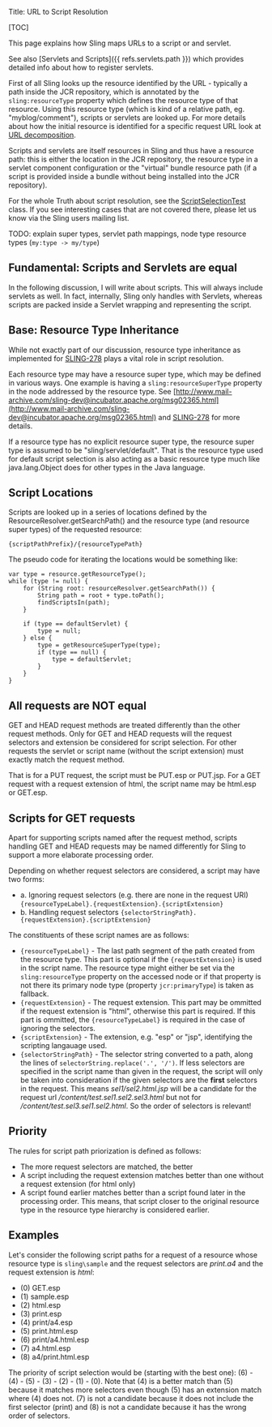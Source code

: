 Title: URL to Script Resolution

[TOC]

This page explains how Sling maps URLs to a script or and servlet. 

See also [Servlets and Scripts]({{ refs.servlets.path }}) which provides detailed info about how to register servlets.

First of all Sling looks up the resource identified by the URL - typically a path inside the JCR repository, which is annotated by the `sling:resourceType` property 
which defines the resource type of that resource. Using this resource type (which is kind of a relative path, 
eg. "myblog/comment"), scripts or servlets are looked up. For more details about how the initial resource is identified for a specific request URL look at [URL decomposition]({{refs.url-decomposition.path}}).

Scripts and servlets are itself resources in Sling and thus have a resource path: this is either the location in the 
JCR repository, the resource type in a servlet component configuration or the "virtual" bundle resource path 
(if a script is provided inside a bundle without being installed into the JCR repository). 

For the whole Truth about script resolution, see the [ScriptSelectionTest](http://svn.apache.org/repos/asf/sling/trunk/bundles/servlets/resolver/src/test/java/org/apache/sling/servlets/resolver/internal/helper/ScriptSelectionTest.java) class. If you see interesting cases that are not
covered there, please let us know via the Sling users mailing list.

TODO: explain super types, servlet path mappings, node type resource types (`my:type -> my/type`) 

##  Fundamental: Scripts and Servlets are equal 

In the following discussion, I will write about scripts. This will always include servlets as well. In fact, internally, Sling only handles with Servlets, whereas scripts are packed inside a Servlet wrapping and representing the script. 

## Base: Resource Type Inheritance 

While not exactly part of our discussion, resource type inheritance as implemented for [SLING-278](https://issues.apache.org/jira/browse/SLING-278) plays a vital role in script resolution. 

Each resource type may have a resource super type, which may be defined in various ways. One example is having a `sling:resourceSuperType` property in the node addressed by the resource type. See [http://www.mail-archive.com/sling-dev@incubator.apache.org/msg02365.html](http://www.mail-archive.com/sling-dev@incubator.apache.org/msg02365.html) and [SLING-278](http://issues.apache.org/jira/browse/SLING-278) for more details. 

If a resource type has no explicit resource super type, the resource super type is assumed to be "sling/servlet/default". That is the resource type used for default script selection is also acting as a basic resource type much like java.lang.Object does for other types in the Java language. 

## Script Locations 

Scripts are looked up in a series of locations defined by the ResourceResolver.getSearchPath() and the resource type (and resource super types) of the requested resource: 

    {scriptPathPrefix}/{resourceTypePath} 
    
The pseudo code for iterating the locations would be something like: 
    

    var type = resource.getResourceType(); 
    while (type != null) { 
        for (String root: resourceResolver.getSearchPath()) { 
            String path = root + type.toPath(); 
            findScriptsIn(path); 
        } 

        if (type == defaultServlet) { 
            type = null; 
        } else { 
            type = getResourceSuperType(type); 
            if (type == null) { 
                type = defaultServlet; 
            } 
        } 
    } 

    
## All requests are NOT equal 
    
GET and HEAD request methods are treated differently than the other request methods. Only for GET and HEAD requests will the request selectors and extension be considered for script selection. For other requests the servlet or script name (without the script extension) must exactly match the request method. 
    
That is for a PUT request, the script must be PUT.esp or PUT.jsp. For a GET request with a request extension of html, the script name may be html.esp or GET.esp. 
    
## Scripts for GET requests 
    
Apart for supporting scripts named after the request method, scripts handling GET and HEAD requests may be named differently for Sling to support a more elaborate processing order. 
    
Depending on whether request selectors are considered, a script may have two forms: 
    
* a. Ignoring request selectors (e.g. there are none in the request URI) `{resourceTypeLabel}.{requestExtension}.{scriptExtension}` 
* b. Handling request selectors `{selectorStringPath}.{requestExtension}.{scriptExtension}`
    
The constituents of these script names are as follows: 
    
* `{resourceTypeLabel}` - The last path segment of the path created from the resource type. This part is optional if the `{requestExtension}` is used in the script name. The resource type might either be set via the `sling:resourceType` property on the accessed node or if that property is not there its primary node type (property `jcr:primaryType`) is taken as fallback.
* `{requestExtension}` - The request extension. This part may be ommitted if the request extension is "html", otherwise this part is required. If this part is ommitted, the `{resourceTypeLabel}` is required in the case of ignoring the selectors. 
* `{scriptExtension}` - The extension, e.g. "esp" or "jsp", identifying the scripting langauage used. 
* `{selectorStringPath}` - The selector string converted to a path, along the lines of `selectorString.replace('.', '/')`. If less selectors are specified in the script name than given in the request, the script will only be taken into consideration if the given selectors are the **first** selectors in the request. This means *sel1/sel2.html.jsp* will be a candidate for the request url */content/test.sel1.sel2.sel3.html* but not for */content/test.sel3.sel1.sel2.html*. So the order of selectors is relevant!
    
## Priority 
    
The rules for script path priorization is defined as follows: 
    
* The more request selectors are matched, the better 
* A script including the request extension matches better than one without a request extension (for html only) 
* A script found earlier matches better than a script found later in the processing order. This means, that script closer to the original resource type in the resource type hierarchy is considered earlier. 
    
## Examples 
    
Let's consider the following script paths for a request of a resource whose resource type is `sling\sample` and the request selectors are *print.a4* and the request extension is *html*: 
    
* (0) GET.esp 
* (1) sample.esp 
* (2) html.esp 
* (3) print.esp 
* (4) print/a4.esp 
* (5) print.html.esp 
* (6) print/a4.html.esp
* (7) a4.html.esp
* (8) a4/print.html.esp 
    
The priority of script selection would be (starting with the best one): (6) - (4) - (5) - (3) - (2) - (1) - (0). Note that (4) is a better match than (5) because it matches more selectors even though (5) has an extension match where (4) does not. (7) is not a candidate because it does not include the first selector (print) and (8) is not a candidate because it has the wrong order of selectors.